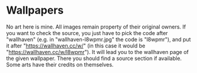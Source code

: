 # Wallpapers
No art here is mine. All images remain property of their original owners. If you want to check the source, you just have to pick the code after "wallhaven" (e.g. in "wallhaven-l8wpmr.jpg" the code is "l8wpmr"), and put it after "https://wallhaven.cc/w/" (in this case it would be "https://wallhaven.cc/w/l8wpmr"). It will lead you to the wallhaven page of the given wallpaper. There you should find a source section if available. Some arts have their credits on themselves.
